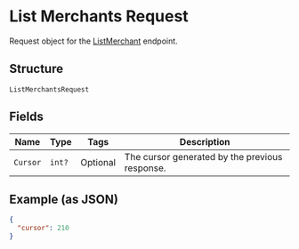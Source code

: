 
# List Merchants Request

Request object for the [ListMerchant](../../doc/api/merchants.md#list-merchants) endpoint.

## Structure

`ListMerchantsRequest`

## Fields

| Name | Type | Tags | Description |
|  --- | --- | --- | --- |
| `Cursor` | `int?` | Optional | The cursor generated by the previous response. |

## Example (as JSON)

```json
{
  "cursor": 210
}
```


